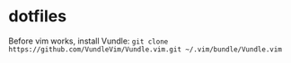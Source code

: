 # dotfiles
Before vim works, install Vundle:
```git clone https://github.com/VundleVim/Vundle.vim.git ~/.vim/bundle/Vundle.vim```
